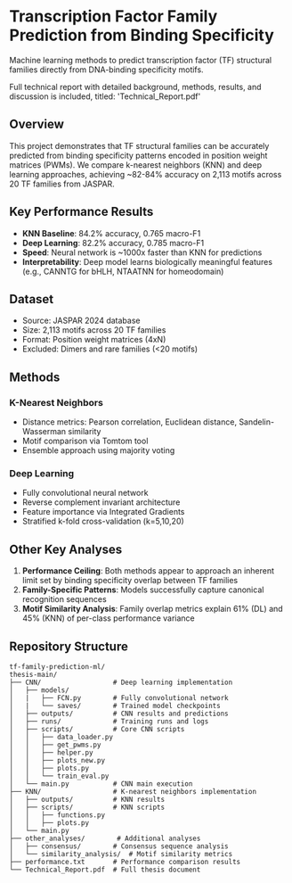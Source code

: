 # Transcription Factor Family Prediction from Binding Specificity

Machine learning methods to predict transcription factor (TF) structural families directly from DNA-binding specificity motifs.

Full technical report with detailed background, methods, results, and discussion is included, titled: 'Technical_Report.pdf'

## Overview

This project demonstrates that TF structural families can be accurately predicted from binding specificity patterns encoded in position weight matrices (PWMs). We compare k-nearest neighbors (KNN) and deep learning approaches, achieving ~82-84% accuracy on 2,113 motifs across 20 TF families from JASPAR.

## Key Performance Results

- **KNN Baseline**: 84.2% accuracy, 0.765 macro-F1
- **Deep Learning**: 82.2% accuracy, 0.785 macro-F1
- **Speed**: Neural network is ~1000x faster than KNN for predictions
- **Interpretability**: Deep model learns biologically meaningful features (e.g., CANNTG for bHLH, NTAATNN for homeodomain)

## Dataset

- Source: JASPAR 2024 database
- Size: 2,113 motifs across 20 TF families
- Format: Position weight matrices (4xN)
- Excluded: Dimers and rare families (<20 motifs)

## Methods

### K-Nearest Neighbors
- Distance metrics: Pearson correlation, Euclidean distance, Sandelin-Wasserman similarity
- Motif comparison via Tomtom tool
- Ensemble approach using majority voting

### Deep Learning
- Fully convolutional neural network
- Reverse complement invariant architecture
- Feature importance via Integrated Gradients
- Stratified k-fold cross-validation (k=5,10,20)

## Other Key Analyses

1. **Performance Ceiling**: Both methods appear to approach an inherent limit set by binding specificity overlap between TF families
2. **Family-Specific Patterns**: Models successfully capture canonical recognition sequences
3. **Motif Similarity Analysis**: Family overlap metrics explain 61% (DL) and 45% (KNN) of per-class performance variance

## Repository Structure

```
tf-family-prediction-ml/
thesis-main/
├── CNN/                  # Deep learning implementation
│   ├── models/            
│   |   ├── FCN.py        # Fully convolutional network  
│   |   └── saves/        # Trained model checkpoints
│   ├── outputs/          # CNN results and predictions
│   ├── runs/             # Training runs and logs
│   ├── scripts/          # Core CNN scripts
│   │   ├── data_loader.py
│   │   ├── get_pwms.py
│   │   ├── helper.py
│   │   ├── plots_new.py
│   │   ├── plots.py
│   │   └── train_eval.py
│   └── main.py           # CNN main execution
├── KNN/                  # K-nearest neighbors implementation
│   ├── outputs/          # KNN results
│   ├── scripts/          # KNN scripts
│   │   ├── functions.py
│   │   ├── plots.py
│   └── main.py
├── other_analyses/        # Additional analyses
│   ├── consensus/        # Consensus sequence analysis
│   └── similarity_analysis/  # Motif similarity metrics
├── performance.txt       # Performance comparison results
└── Technical_Report.pdf  # Full thesis document
```
